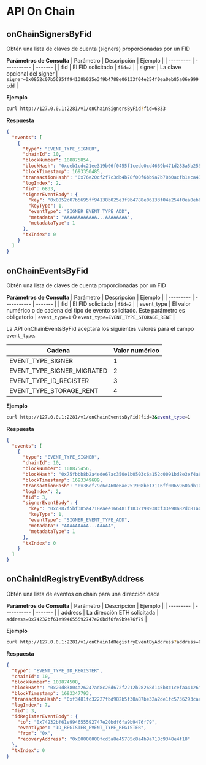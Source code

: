 # API On Chain

## onChainSignersByFid

Obtén una lista de claves de cuenta (signers) proporcionadas por un FID

**Parámetros de Consulta**
| Parámetro | Descripción | Ejemplo |
| --------- | ----------- | ------- |
| fid | El FID solicitado | `fid=2` |
| signer | La clave opcional del signer | `signer=0x0852c07b5695ff94138b025e3f9b4788e06133f04e254f0ea0eb85a06e999cdd` |

**Ejemplo**

```bash
curl http://127.0.0.1:2281/v1/onChainSignersByFid?fid=6833
```

**Respuesta**

```json
{
  "events": [
    {
      "type": "EVENT_TYPE_SIGNER",
      "chainId": 10,
      "blockNumber": 108875854,
      "blockHash": "0xceb1cdc21ee319b06f0455f1cedc0cd4669b471d283a5b2550b65aba0e0c1af0",
      "blockTimestamp": 1693350485,
      "transactionHash": "0x76e20cf2f7c3db4b78f00f6bb9a7b78b0acfb1eca4348c1f4b5819da66eb2bee",
      "logIndex": 2,
      "fid": 6833,
      "signerEventBody": {
        "key": "0x0852c07b5695ff94138b025e3f9b4788e06133f04e254f0ea0eb85a06e999cdd",
        "keyType": 1,
        "eventType": "SIGNER_EVENT_TYPE_ADD",
        "metadata": "AAAAAAAAAAAA...AAAAAAAA",
        "metadataType": 1
      },
      "txIndex": 0
    }
  ]
}
```

## onChainEventsByFid

Obtén una lista de claves de cuenta proporcionadas por un FID

**Parámetros de Consulta**
| Parámetro | Descripción | Ejemplo |
| --------- | ----------- | ------- |
| fid | El FID solicitado | `fid=2` |
| event_type | El valor numérico o de cadena del tipo de evento solicitado. Este parámetro es obligatorio | `event_type=1` O `event_type=EVENT_TYPE_STORAGE_RENT` |

La API onChainEventsByFid aceptará los siguientes valores para el campo `event_type`.

| Cadena                     | Valor numérico |
| -------------------------- | -------------- |
| EVENT_TYPE_SIGNER          | 1              |
| EVENT_TYPE_SIGNER_MIGRATED | 2              |
| EVENT_TYPE_ID_REGISTER     | 3              |
| EVENT_TYPE_STORAGE_RENT    | 4              |

**Ejemplo**

```bash
curl http://127.0.0.1:2281/v1/onChainEventsByFid?fid=3&event_type=1
```

**Respuesta**

```json
{
  "events": [
    {
      "type": "EVENT_TYPE_SIGNER",
      "chainId": 10,
      "blockNumber": 108875456,
      "blockHash": "0x75fbbb8b2a4ede67ac350e1b0503c6a152c0091bd8e3ef4a6927d58e088eae28",
      "blockTimestamp": 1693349689,
      "transactionHash": "0x36ef79e6c460e6ae251908be13116ff0065960adb1ae032b4cc65a8352f28952",
      "logIndex": 2,
      "fid": 3,
      "signerEventBody": {
        "key": "0xc887f5bf385a4718eaee166481f1832198938cf33e98a82dc81a0b4b81ffe33d",
        "keyType": 1,
        "eventType": "SIGNER_EVENT_TYPE_ADD",
        "metadata": "AAAAAAAAA...AAAAA",
        "metadataType": 1
      },
      "txIndex": 0
    }
  ]
}
```

## onChainIdRegistryEventByAddress

Obtén una lista de eventos on chain para una dirección dada

**Parámetros de Consulta**
| Parámetro | Descripción | Ejemplo |
| --------- | ----------- | ------- |
| address | La dirección ETH solicitada | `address=0x74232bf61e994655592747e20bdf6fa9b9476f79` |

**Ejemplo**

```bash
curl http://127.0.0.1:2281/v1/onChainIdRegistryEventByAddress?address=0x74232bf61e994655592747e20bdf6fa9b9476f79
```

**Respuesta**

```json
{
  "type": "EVENT_TYPE_ID_REGISTER",
  "chainId": 10,
  "blockNumber": 108874508,
  "blockHash": "0x20d83804a26247ad8c26d672f2212b28268d145b8c1cefaa4126f7768f46682e",
  "blockTimestamp": 1693347793,
  "transactionHash": "0xf3481fc32227fbd982b5f30a87be32a2de1fc5736293cae7c3f169da48c3e764",
  "logIndex": 7,
  "fid": 3,
  "idRegisterEventBody": {
    "to": "0x74232bf61e994655592747e20bdf6fa9b9476f79",
    "eventType": "ID_REGISTER_EVENT_TYPE_REGISTER",
    "from": "0x",
    "recoveryAddress": "0x00000000fcd5a8e45785c8a4b9a718c9348e4f18"
  },
  "txIndex": 0
}
```
